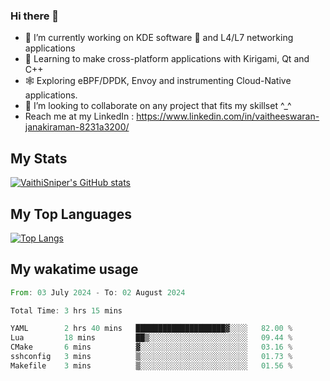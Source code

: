 ### Hi there 👋

- 🔭 I’m currently working on KDE software 💓 and L4/L7 networking applications 
- 📖 Learning to make cross-platform applications with Kirigami, Qt and C++
- 🕸️ Exploring eBPF/DPDK, Envoy and instrumenting Cloud-Native applications. 
- 👯 I’m looking to collaborate on any project that fits my skillset ^_^
- Reach me at my LinkedIn : https://www.linkedin.com/in/vaitheeswaran-janakiraman-8231a3200/

## My Stats
[![VaithiSniper's GitHub stats](https://github-readme-stats.vercel.app/api?username=VaithiSniper&hide=stars&theme=radical)](https://github.com/anuraghazra/github-readme-stats)

## My Top Languages

[![Top Langs](https://github-readme-stats.vercel.app/api/top-langs/?username=VaithiSniper&layout=compact)](https://github.com/anuraghazra/github-readme-stats)

## My wakatime usage

<!--START_SECTION:waka-->

```rust
From: 03 July 2024 - To: 02 August 2024

Total Time: 3 hrs 15 mins

YAML        2 hrs 40 mins   ████████████████████▓░░░░   82.00 %
Lua         18 mins         ██▒░░░░░░░░░░░░░░░░░░░░░░   09.44 %
CMake       6 mins          ▓░░░░░░░░░░░░░░░░░░░░░░░░   03.16 %
sshconfig   3 mins          ▒░░░░░░░░░░░░░░░░░░░░░░░░   01.73 %
Makefile    3 mins          ▒░░░░░░░░░░░░░░░░░░░░░░░░   01.56 %
```

<!--END_SECTION:waka-->
